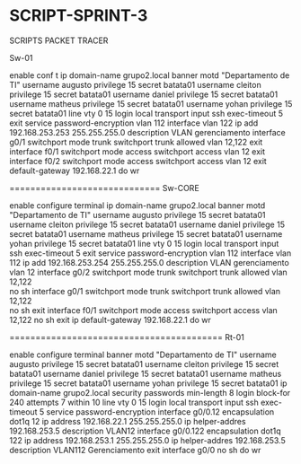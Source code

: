 # SCRIPT-SPRINT-3

SCRIPTS PACKET TRACER

Sw-01

enable
conf t
ip domain-name grupo2.local
banner motd "Departamento de TI"
username augusto privilege 15 secret batata01
username cleiton privilege 15 secret batata01
username daniel privilege 15 secret batata01
username matheus privilege 15 secret batata01
username yohan privilege 15 secret batata01
line vty 0 15
login local
transport input ssh
exec-timeout 5
exit
service password-encryption
vlan 112
interface vlan 122
ip add 192.168.253.253 255.255.255.0
description VLAN gerenciamento 
interface g0/1
switchport mode trunk
switchport trunk allowed vlan 12,122
exit
interface f0/1
switchport mode access 
switchport access vlan 12
exit
interface f0/2
switchport mode access 
switchport access vlan 12
exit
default-gateway 192.168.22.1
do wr


=============================
Sw-CORE

enable
configure terminal
ip domain-name grupo2.local
banner motd "Departamento de TI"
username augusto privilege 15 secret batata01
username cleiton privilege 15 secret batata01
username daniel privilege 15 secret batata01
username matheus privilege 15 secret batata01
username yohan privilege 15 secret batata01
line vty 0 15
login local
transport input ssh
exec-timeout 5
exit
service password-encryption
vlan 112
interface vlan 112
ip add 192.168.253.254 255.255.255.0
description VLAN gerenciamento
vlan 12 
interface g0/2
switchport mode trunk
switchport trunk allowed vlan 12,122	
no sh
interface g0/1
switchport mode trunk
switchport trunk allowed vlan 12,122	
no sh
exit
interface f0/1 
switchport mode access 
switchport access vlan 12,122
no sh
exit
ip default-gateway 192.168.22.1 
do wr

=========================================
Rt-01

enable
configure terminal
banner motd "Departamento de TI"
username augusto privilege 15 secret batata01
username cleiton privilege 15 secret batata01
username daniel privilege 15 secret batata01
username matheus privilege 15 secret batata01
username yohan privilege 15 secret batata01
ip domain-name grupo2.local
security passwords min-length 8
login block-for 240 attempts 7 within 10
line vty 0 15
login local
transport input ssh
exec-timeout 5
service password-encryption
interface g0/0.12
encapsulation dot1q 12
ip address 192.168.22.1 255.255.255.0
ip helper-addres 192.168.253.5 
description VLAN12
interface g0/0.122
encapsulation dot1q 122
ip address 192.168.253.1 255.255.255.0
ip helper-addres 192.168.253.5 
description VLAN112 Gerenciamento 
exit
interface g0/0
no sh
do wr

